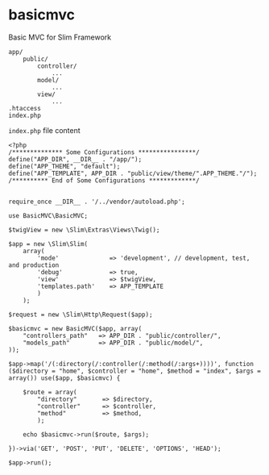 basicmvc
========

Basic MVC for Slim Framework

    app/
        public/
            controller/
                ...
            model/
                ...
            view/
                ...
    .htaccess
    index.php

`index.php` file content


    <?php 
    /************** Some Configurations ****************/
    define("APP_DIR", __DIR__ . "/app/");
    define("APP_THEME", "default");
    define("APP_TEMPLATE", APP_DIR . "public/view/theme/".APP_THEME."/");
    /********** End of Some Configurations *************/


    require_once __DIR__ . '/../vendor/autoload.php';

    use BasicMVC\BasicMVC;

    $twigView = new \Slim\Extras\Views\Twig();

    $app = new \Slim\Slim(
        array(
            'mode'              => 'development', // development, test, and production
            'debug'             => true,
            'view'              => $twigView,
            'templates.path'    => APP_TEMPLATE
            )
        );

    $request = new \Slim\Http\Request($app);

    $basicmvc = new BasicMVC($app, array(
        "controllers_path"   => APP_DIR . "public/controller/",
        "models_path"        => APP_DIR . "public/model/",
    ));

    $app->map('/(:directory(/:controller(/:method(/:args+))))', function ($directory = "home", $controller = "home", $method = "index", $args = array()) use($app, $basicmvc) {

        $route = array(
            "directory"       => $directory,
            "controller"      => $controller,
            "method"          => $method,
            );

        echo $basicmvc->run($route, $args);

    })->via('GET', 'POST', 'PUT', 'DELETE', 'OPTIONS', 'HEAD');

    $app->run();
